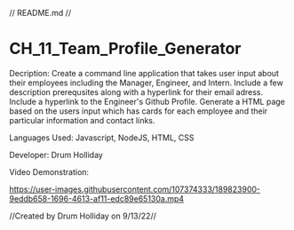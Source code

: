 // README.md //

# CH_11_Team_Profile_Generator

Decription:
Create a command line application that takes user input about their employees including the Manager, Engineer, and Intern.
Include a few description prerequsites along with a hyperlink for their email adress. Include a hyperlink to the Engineer's Github Profile. 
Generate a HTML page based on the users input which has cards for each employee and their particular information and contact links.


Languages Used:
Javascript, NodeJS, HTML, CSS

Developer:
Drum Holliday

Video Demonstration:

https://user-images.githubusercontent.com/107374333/189823900-9eddb658-1696-4613-af11-edc89e65130a.mp4

//Created by Drum Holliday on 9/13/22//
